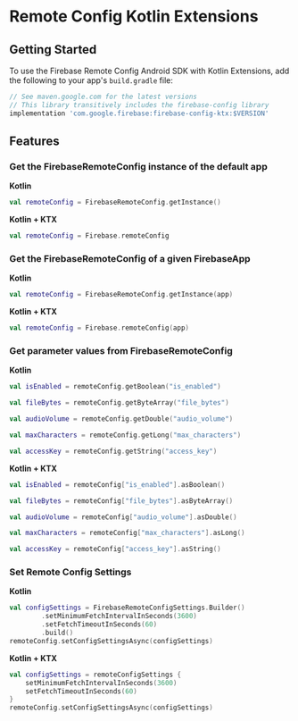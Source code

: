 # Remote Config Kotlin Extensions

## Getting Started

To use the Firebase Remote Config Android SDK with Kotlin Extensions, add the following
to your app's `build.gradle` file:

```groovy
// See maven.google.com for the latest versions
// This library transitively includes the firebase-config library
implementation 'com.google.firebase:firebase-config-ktx:$VERSION'
```

## Features

### Get the FirebaseRemoteConfig instance of the default app

**Kotlin**
```kotlin
val remoteConfig = FirebaseRemoteConfig.getInstance()
```

**Kotlin + KTX**
```kotlin
val remoteConfig = Firebase.remoteConfig
```

### Get the FirebaseRemoteConfig of a given FirebaseApp

**Kotlin**
```kotlin
val remoteConfig = FirebaseRemoteConfig.getInstance(app)
```

**Kotlin + KTX**
```kotlin
val remoteConfig = Firebase.remoteConfig(app)
```

### Get parameter values from FirebaseRemoteConfig

**Kotlin**
```kotlin
val isEnabled = remoteConfig.getBoolean("is_enabled")

val fileBytes = remoteConfig.getByteArray("file_bytes")

val audioVolume = remoteConfig.getDouble("audio_volume")

val maxCharacters = remoteConfig.getLong("max_characters")

val accessKey = remoteConfig.getString("access_key")
```

**Kotlin + KTX**
```kotlin
val isEnabled = remoteConfig["is_enabled"].asBoolean()

val fileBytes = remoteConfig["file_bytes"].asByteArray()

val audioVolume = remoteConfig["audio_volume"].asDouble()

val maxCharacters = remoteConfig["max_characters"].asLong()

val accessKey = remoteConfig["access_key"].asString()
```

### Set Remote Config Settings

**Kotlin**
```kotlin
val configSettings = FirebaseRemoteConfigSettings.Builder()
        .setMinimumFetchIntervalInSeconds(3600)
        .setFetchTimeoutInSeconds(60)
        .build()
remoteConfig.setConfigSettingsAsync(configSettings)
```

**Kotlin + KTX**
```kotlin
val configSettings = remoteConfigSettings {
    setMinimumFetchIntervalInSeconds(3600)
    setFetchTimeoutInSeconds(60)
}
remoteConfig.setConfigSettingsAsync(configSettings)
```
